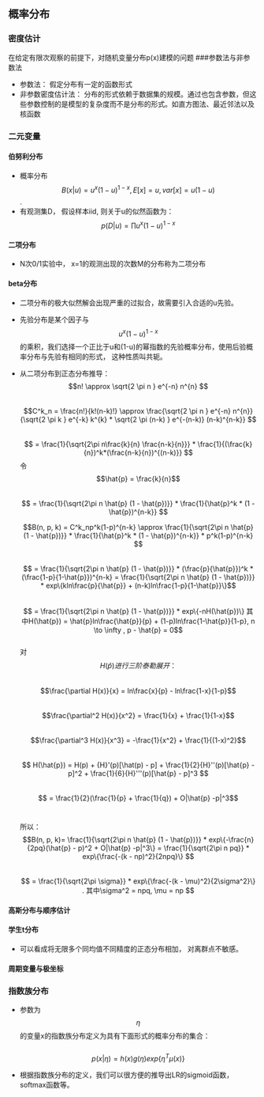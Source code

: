 ## 概率分布
### 密度估计
在给定有限次观察的前提下，对随机变量分布p(x)建模的问题
###参数法与非参数法
- 参数法： 假定分布有一定的函数形式
- 非参数密度估计法： 分布的形式依赖于数据集的规模。通过也包含参数，但这些参数控制的是模型的复杂度而不是分布的形式。如直方图法、最近邻法以及核函数

### 二元变量

#### 伯努利分布
- 概率分布 $$B(x|u) = u^x(1-u)^{1-x} , E[x] = u, var[x] = u(1 - u)$$. 
- 有观测集D， 假设样本iid, 则关于u的似然函数为： $$p(D|u) = \prod u^x(1-u)^{1-x} $$

#### 二项分布
- N次0/1实验中， x=1的观测出现的次数M的分布称为二项分布

#### beta分布
- 二项分布的极大似然解会出现严重的过拟合，故需要引入合适的u先验。
- 先验分布是某个因子与$$u^x(1-u)^{1-x}$$的乘积，我们选择一个正比于u和(1-u)的幂指数的先验概率分布，使用后验概率分布与先验有相同的形式， 这种性质叫共轭。
- 从二项分布到正态分布推导： <br/>
  $$n! \approx \sqrt{2 \pi n } e^{-n} n^{n}  $$ <br/>
  $$C^k_n = \frac{n!}{k!(n-k)!}  \approx \frac{\sqrt{2 \pi n } e^{-n} n^{n}}{\sqrt{2 \pi k } e^{-k} k^{k} * \sqrt{2 \pi (n-k) } e^{-(n-k)} (n-k)^{n-k}} $$ <br/>
    $$ = \frac{1}{\sqrt{2\pi n\frac{k}{n} \frac{n-k}{n}}} * \frac{1}{(\frac{k}{n})^k*(\frac{n-k}{n})^{(n-k)}} $$  令 $$\hat{p} = \frac{k}{n}$$ <br/>
    $$ = \frac{1}{\sqrt{2\pi n \hat{p} (1 - \hat{p})}} * \frac{1}{\hat{p}^k * (1 - \hat{p})^{n-k}} $$
    
  $$B(n, p, k) = C^k_np^k(1-p)^{n-k} \approx \frac{1}{\sqrt{2\pi n \hat{p} (1 - \hat{p})}} * \frac{1}{\hat{p}^k * (1 - \hat{p})^{n-k}} * p^k(1-p)^{n-k} $$ <br/>
  $$ = \frac{1}{\sqrt{2\pi n \hat{p} (1 - \hat{p})}} * (\frac{p}{\hat{p}})^k * (\frac{1-p}{1-\hat{p}})^{n-k} = \frac{1}{\sqrt{2\pi n \hat{p} (1 - \hat{p})}} * exp\{kln\frac{p}{\hat{p}} + (n-k)ln\frac{1-p}{1-\hat{p}}\}$$ </br>
  $$ = \frac{1}{\sqrt{2\pi n \hat{p} (1 - \hat{p})}} * exp\{-nH(\hat{p})\}   其中H(\hat{p}) = \hat{p}ln\frac{\hat{p}}{p} + (1-p)ln\frac{1-\hat{p}}{1-p}, n \to \infty ,  p - \hat{p} = 0$$ <br/>
  对$$H(\hat{p})进行三阶泰勒展开：$$<br/>
  $$\frac{\partial H(x)}{x} = ln\frac{x}{p} - ln\frac{1-x}{1-p}$$ <br/>
  $$\frac{\partial^2 H(x)}{x^2} = \frac{1}{x} + \frac{1}{1-x}$$ <br/> 
  $$\frac{\partial^3 H(x)}{x^3} = -\frac{1}{x^2} + \frac{1}{(1-x)^2}$$ <br/> 
  $$ H(\hat{p}) = H(p) + {H}'(p)[\hat(p) - p] + \frac{1}{2}{H}''(p)[\hat{p} - p]^2 + \frac{1}{6}{H}'''(p)[\hat{p} - p]^3 $$ <br/>
  $$ = \frac{1}{2}(\frac{1}{p} + \frac{1}{q}) + O|\hat{p} -p|^3$$ <br/>
  
  所以：
  $$B(n, p, k)= \frac{1}{\sqrt{2\pi n \hat{p} (1 - \hat{p})}} * exp\{-\frac{n}{2pq}(\hat{p} - p)^2 + O|\hat{p} -p|^3\} = \frac{1}{\sqrt{2\pi n pq}} * exp\{\frac{-(k - np)^2}{2npq}\} $$ <br/>
  $$ = \frac{1}{\sqrt{2\pi \sigma}} * exp\{\frac{-(k - \mu)^2}{2\sigma^2}\} . 其中\sigma^2 = npq, \mu = np  $$
  
#### 高斯分布与顺序估计
#### 学生t分布
- 可以看成将无限多个同均值不同精度的正态分布相加， 对离群点不敏感。
#### 周期变量与极坐标
### 指数族分布
- 参数为$$\eta$$的变量x的指数族分布定义为具有下面形式的概率分布的集合： <br/>   
  $$p(x|\eta) = h(x)g(\eta)exp\{\eta^T\mu(x)\}$$
  
- 根据指数族分布的定义，我们可以很方便的推导出LR的sigmoid函数，softmax函数等。
  
  
  


  